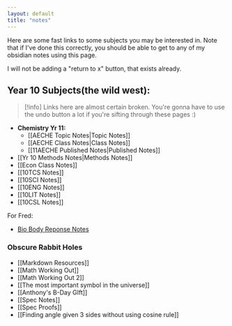```yaml
---
layout: default
title: "notes"
---
```


Here are some fast links to some subjects you may be interested in. Note that if I've done this correctly, you should be able to get to any of my obsidian notes using this page.

I will not be adding a "return to x" button, that exists already.

## Year 10 Subjects(the wild west):

> [!info]
> Links here are almost certain broken. You're gonna have to use the undo button a lot if you're sifting through these pages :)

* **Chemistry Yr 11:**
	* [[AECHE Topic Notes|Topic Notes]]
	* [[AECHE Class Notes|Class Notes]]
	* [[11AECHE Published Notes|Published Notes]]
* [[Yr 10 Methods Notes|Methods Notes]] 
* [[Econ Class Notes]]
* [[10TCS Notes]]
* [[10SCI Notes]]
* [[10ENG Notes]]
* [[10LIT Notes]]
* [[10CSL Notes]]

For Fred:
- [Bio Body Reponse Notes](Bio%20Body%20Reponse%20Notes.md)

### Obscure Rabbit Holes
- [[Markdown Resources]]
- [[Math Working Out]]
- [[Math Working Out 2]]
- [[The most important symbol in the universe]]
- [[Anthony's B-Day GIft]]
- [[Spec Notes]]
- [[Spec Proofs]]
- [[Finding angle given 3 sides without using cosine rule]]
